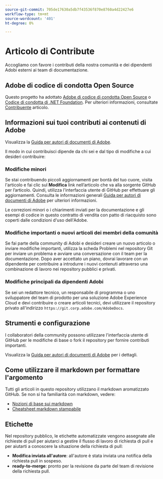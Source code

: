 ```yaml
---
source-git-commit: 705de17630a5db7f43536f870e8760a4d22427e6
workflow-type: tm+mt
source-wordcount: '401'
ht-degree: 0%

---
```

# Articolo di Contribute

Accogliamo con favore i contributi della nostra comunità e dei dipendenti Adobi esterni ai team di documentazione.

## Adobe di codice di condotta Open Source

Questo progetto ha adottato [Adobe di codice di condotta Open Source](code-of-conduct.md) o [Codice di condotta di .NET Foundation](https://dotnetfoundation.org/code-of-conduct). Per ulteriori informazioni, consultate [Contribuente](contributing.md) articolo.

## Informazioni sui tuoi contributi ai contenuti di Adobe

Visualizza la [Guida per autori di documenti di Adobe](https://experienceleague.adobe.com/docs/contributor/contributor-guide/introduction.html).

Il modo in cui contribuisci dipende da chi sei e dal tipo di modifiche a cui desideri contribuire:

### Modifiche minori

Se stai contribuendo piccoli aggiornamenti per bontà del tuo cuore, visita l&#39;articolo e fai clic sul **Modifica** link nell’articolo che va alla sorgente GitHub per l’articolo. Quindi, utilizza l&#39;interfaccia utente di GitHub per effettuare gli aggiornamenti. Consulta le informazioni generali [Guida per autori di documenti di Adobe](https://experienceleague.adobe.com/docs/contributor/contributor-guide/introduction.html) per ulteriori informazioni.

Le correzioni minori o i chiarimenti inviati per la documentazione e gli esempi di codice in questo contratto di vendita con patto di riacquisto sono coperti dalle condizioni d&#39;uso dell&#39;Adobe.

### Modifiche importanti o nuovi articoli dei membri della comunità

Se fai parte della community di Adobi e desideri creare un nuovo articolo o inviare modifiche importanti, utilizza la scheda Problemi nel repository Git per inviare un problema e avviare una conversazione con il team per la documentazione. Dopo aver accettato un piano, dovrai lavorare con un dipendente per contribuire a introdurre i nuovi contenuti attraverso una combinazione di lavoro nei repository pubblici e privati.

<!--
If you submit a pull request with significant changes to documentation and code examples, you'll see a message in the pull request asking you to submit an online contribution license agreement (CLA). We need you to complete the online form before we can review your pull request.
-->

### Modifiche principali da dipendenti Adobi

Se sei un redattore tecnico, un responsabile di programma o uno sviluppatore del team di prodotto per una soluzione Adobe Experience Cloud e devi contribuire o creare articoli tecnici, devi utilizzare il repository privato all&#39;indirizzo `https://git.corp.adobe.com/AdobeDocs`.

<!--Employees from other parts of the Adobe world should use the public repo for minor updates.-->

## Strumenti e configurazione

I collaboratori della community possono utilizzare l&#39;interfaccia utente di GitHub per le modifiche di base o fork il repository per fornire contributi importanti.

Visualizza la [Guida per autori di documenti di Adobe](https://experienceleague.adobe.com/docs/contributor/contributor-guide/introduction.html) per i dettagli.

## Come utilizzare il markdown per formattare l&#39;argomento

Tutti gli articoli in questo repository utilizzano il markdown aromatizzato GitHub. Se non si ha familiarità con markdown, vedere:

* [Nozioni di base sui markdown](https://help.github.com/articles/getting-started-with-writing-and-formatting-on-github/)
* [Cheatsheet markdown stampabile](https://guides.github.com/pdfs/markdown-cheatsheet-online.pdf)

## Etichette

Nel repository pubblico, le etichette automatizzate vengono assegnate alle richieste di pull per aiutarci a gestire il flusso di lavoro di richiesta di pull e per aiutarti a conoscere la situazione della richiesta di pull:

* **Modifica inviata all&#39;autore**: all&#39;autore è stata inviata una notifica della richiesta pull in sospeso.
* **ready-to-merge**: pronto per la revisione da parte del team di revisione della richiesta pull.
